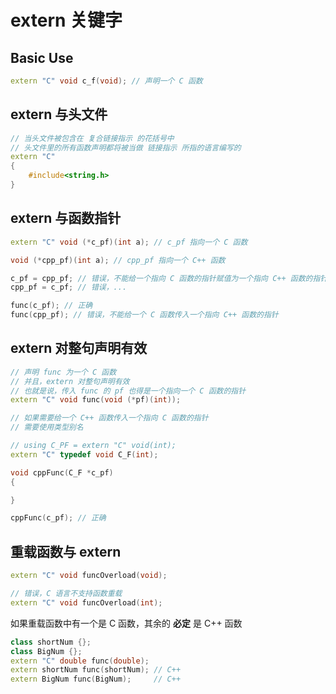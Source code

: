 # extern 关键字

## Basic Use

```c++
extern "C" void c_f(void); // 声明一个 C 函数
```

## extern 与头文件

```cpp
// 当头文件被包含在 复合链接指示 的花括号中
// 头文件里的所有函数声明都将被当做 链接指示 所指的语言编写的
extern "C"
{
    #include<string.h>
}
```

## extern 与函数指针

```cpp
extern "C" void (*c_pf)(int a); // c_pf 指向一个 C 函数

void (*cpp_pf)(int a); // cpp_pf 指向一个 C++ 函数

c_pf = cpp_pf; // 错误，不能给一个指向 C 函数的指针赋值为一个指向 C++ 函数的指针
cpp_pf = c_pf; // 错误，...

func(c_pf); // 正确
func(cpp_pf); // 错误，不能给一个 C 函数传入一个指向 C++ 函数的指针
```

## extern 对整句声明有效

```cpp
// 声明 func 为一个 C 函数
// 并且，extern 对整句声明有效
// 也就是说，传入 func 的 pf 也得是一个指向一个 C 函数的指针  
extern "C" void func(void (*pf)(int)); 

// 如果需要给一个 C++ 函数传入一个指向 C 函数的指针
// 需要使用类型别名

// using C_PF = extern "C" void(int);
extern "C" typedef void C_F(int);

void cppFunc(C_F *c_pf)
{

}

cppFunc(c_pf); // 正确

```

## 重载函数与 extern

```cpp
extern "C" void funcOverload(void);

// 错误，C 语言不支持函数重载
extern "C" void funcOverload(int);
```

如果重载函数中有一个是 C 函数，其余的 **必定** 是 C++ 函数

```cpp
class shortNum {};
class BigNum {};
extern "C" double func(double);
extern shortNum func(shortNum); // C++
extern BigNum func(BigNum);     // C++
```